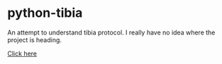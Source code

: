 # python-tibia

An attempt to understand tibia protocol. I really have no idea where the project is heading.

[Click here](http://i.imgur.com/Y1B8DZH.gifv)